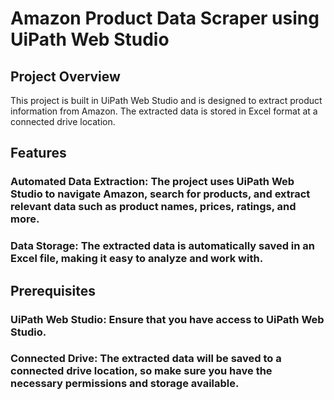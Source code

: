  #  Amazon Product Data Scraper using UiPath Web Studio

## Project Overview
This project is built in UiPath Web Studio and is designed to extract product information from Amazon. The extracted data is stored in Excel format at a connected drive location.

## Features
### Automated Data Extraction: The project uses UiPath Web Studio to navigate Amazon, search for products, and extract relevant data such as product names, prices, ratings, and more.
### Data Storage: The extracted data is automatically saved in an Excel file, making it easy to analyze and work with.
## Prerequisites
  ### UiPath Web Studio: Ensure that you have access to UiPath Web Studio.
  ### Connected Drive: The extracted data will be saved to a connected drive location, so make sure you have the necessary permissions and storage available.
